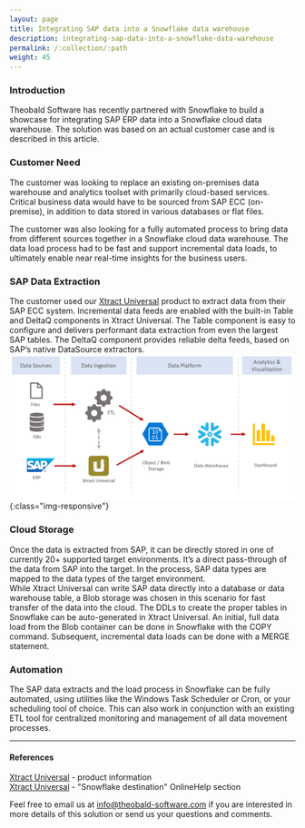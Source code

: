 ```yaml
---
layout: page
title: Integrating SAP data into a Snowflake data warehouse
description: integrating-sap-data-into-a-snowflake-data-warehouse
permalink: /:collection/:path
weight: 45
---
```


### Introduction ###

Theobald Software has recently partnered with Snowflake to build a showcase for integrating SAP ERP data into a Snowflake cloud data warehouse. The solution was based on an actual customer case and is described in this article.

### Customer Need ###

The customer was looking to replace an existing on-premises data warehouse and analytics toolset with primarily cloud-based services. Critical business data would have to be sourced from SAP ECC (on-premise), in addition to data stored in various databases or flat files.

The customer was also looking for a fully automated process to bring data from different sources together in a Snowflake cloud data warehouse. The data load process had to be fast and support incremental data loads, to ultimately enable near real-time insights for the business users.

### SAP Data Extraction ###

The customer used our [Xtract Universal](https://theobald-software.com/en/xtract-universal/) product to extract data from their SAP ECC system. Incremental data feeds are enabled with the built-in Table and DeltaQ components in Xtract Universal. The Table component is easy to configure and delivers performant data extraction from even the largest SAP tables. The DeltaQ component provides reliable delta feeds, based on SAP’s native DataSource extractors.
![sap_snowflake](/img/contents/xu/sap_snowflake.png){:class="img-responsive"}

### Cloud Storage ###

Once the data is extracted from SAP, it can be directly stored in one of currently 20+ supported target environments. It’s a direct pass-through of the data from SAP into the target. In the process, SAP data types are mapped to the data types of the target environment. <br> While Xtract Universal can write SAP data directly into a database or data warehouse table, a Blob storage was chosen in this scenario for fast transfer of the data into the cloud. The DDLs to create the proper tables in Snowflake can be auto-generated in Xtract Universal. An initial, full data load from the Blob container can be done in Snowflake with the COPY command. Subsequent, incremental data loads can be done with a MERGE statement.

### Automation ###

The SAP data extracts and the load process in Snowflake can be fully automated, using utilities like the Windows Task Scheduler or Cron, or your scheduling tool of choice. This can also work in conjunction with an existing ETL tool for centralized monitoring and management of all data movement processes.

***********

#### References ####

[Xtract Universal](https://theobald-software.com/en/xtract-universal/) - product information <br>
[Xtract Universal](https://help.theobald-software.com/en/xtract-universal/advanced-techniques/scheduling_extraction) - "Snowflake destination" OnlineHelp section <br>

Feel free to email us at [info@theobald-software.com](https://theobald-software.com/kontakt/) if you are interested in more details of this solution or send us your questions and comments.